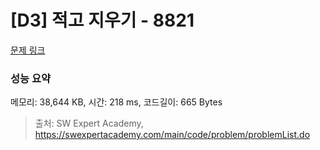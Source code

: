 # [D3] 적고 지우기 - 8821 

[문제 링크](https://swexpertacademy.com/main/code/problem/problemDetail.do?contestProbId=AW37UDPKCgQDFATy) 

### 성능 요약

메모리: 38,644 KB, 시간: 218 ms, 코드길이: 665 Bytes



> 출처: SW Expert Academy, https://swexpertacademy.com/main/code/problem/problemList.do
